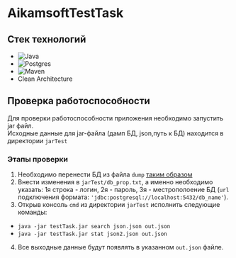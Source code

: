 # AikamsoftTestTask

## Стек технологий
* ![Java](https://img.shields.io/badge/java-%23ED8B00.svg?style=for-the-badge&logo=openjdk&logoColor=white)
* ![Postgres](https://img.shields.io/badge/postgres-%23316192.svg?style=for-the-badge&logo=postgresql&logoColor=white)
* ![Maven](https://img.shields.io/badge/Apache%20Maven-C71A36?style=for-the-badge&logo=Apache%20Maven&logoColor=white)
* Clean Architecture
  
## Проверка работоспособности
 Для проверки работоспособности приложения необходимо запустить jar файл.  
 Исходные данные для jar-файла (дамп БД, json,путь к БД)  находится в директории `jarTest`
### Этапы проверки
1. Необходимо перенести БД из файла `dump` [таким образом](https://info-comp.ru/migrating-postgresql-database-to-another-server)
2. Внести изменения в `jarTest/db_prop.txt`, а именно необходимо указать: 1я строка - логин, 2я - пароль, 3я - местрополоение БД (`url` подключения формата: `'jdbc:postgresql://localhost:5432/db_name'`).
3. Открыв консоль `cmd` из директории `jarTest` исполнить следующие команды:
*  `java -jar testTask.jar search json.json out.json`
*  `java -jar testTask.jar stat json2.json out.json`
4. Все выходные данные будут появлять в указанном `out.json` файле. 
